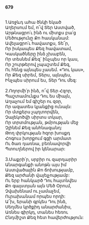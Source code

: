 **679**

\
1.Առջևդ ահա ծնկի եկած\
Աղերսում եմ, ո՜վ Տեր Աստված,\
Արթնացրո՛ւ ինձ ու միտքս բա՛ց\
Մեծությունը Քո հասկանամ:\
 Ավելացրո՛ւ հավատքս, Տե՜ր,\
 Որ իսկապես Քեզ հավատամ,\
 Կասկածները ինձ չխաբեն,\
 Որ տեսնեմ Քեզ` ինչպես որ կաս,\
 Որ շուրթերով չպաշտեմ Քեզ,\
 Ու հենց այնպես չասեմ. «Դու կաս»,\
 Որ Քեզ սիրեմ, Տերս, այնպես,\
 Ինչպես սիրում ես, Տեր Դու մեզ:\
\
2.Ողորմի՛ր ինձ, ո՜վ Տեր Հզոր,\
Պաշտամունքս Դու ես միայն,\
Աղաչում եմ գիշեր ու զօր,\
Որ ազատես կյանքից ունայն:\
 Որ մտքերս չպղտորվեն,\
 Չալեկոծվի սիրտս տկար,\
 Որ տրտմության, թմրության մեջ\
 Չլինեմ Քեզ անհնազանդ:\
 Թող փրկության հզոր խոսքդ\
 Հոգուս խորքում գցի արմատ\
 Ու ծառ դառնա, բեռնավորվի\
 Պտուղներով իր կենարար:\
\
3.Մաքրի՛ր, սրբիր ու զարդարիր\
Անարգանքի անոթն այս իմ\
Աստվածային Քո ճոխությամբ,\
Քեզ արժանի վայելչությամբ:\
 Ու երբ հանկարծ Դու հայտնվես\
 Քո գալստյան այն Մեծ Օրում,\
 Չվախենամ ու չամաչեմ,\
 Ուրախանամ որպես որդի:\
 Ա՜խ, երանի գրկես Դու ինձ,\
 Սեղմես կրծքիդ անարժանիս,\
 Առնես գիրկդ, տանես հեռու\
 Ընդմիշտ Քեզ հետ հավերժություն:
